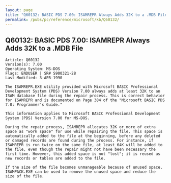 ```yaml
---
layout: page
title: "Q60132: BASIC PDS 7.00: ISAMREPR Always Adds 32K to a .MDB File"
permalink: /pubs/pc/reference/microsoft/kb/Q60132/
---
```


## Q60132: BASIC PDS 7.00: ISAMREPR Always Adds 32K to a .MDB File

	Article: Q60132
	Version(s): 7.00
	Operating System: MS-DOS
	Flags: ENDUSER | SR# S900321-28
	Last Modified: 3-APR-1990
	
	The ISAMREPR.EXE utility provided with Microsoft BASIC Professional
	Development System (PDS) Version 7.00 always adds at least 32K to an
	ISAM database file during the repair process. This is correct behavior
	for ISAMREPR and is documented on Page 384 of the "Microsoft BASIC PDS
	7.0: Programmer's Guide."
	
	This information applies to Microsoft BASIC Professional Development
	System (PDS) Version 7.00 for MS-DOS.
	
	During the repair process, ISAMREPR allocates 32K or more of extra
	space as "work space" for use while repairing the file. This space is
	automatically added to the file at the beginning, before any deleted
	or damaged records are found during the process. For instance, if
	ISAMREPR is run twice on the same file, at least 64K will be added to
	the file, even though the repair might not have been necessary the
	first time. However, this added space is not "lost"; it is reused as
	new records or tables are added to the file.
	
	If the size of the file becomes unmanageable because of unused space,
	ISAMPACK.EXE can be used to remove the unused space and reduce the
	size of the file.
